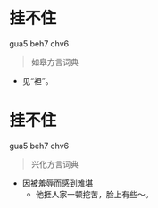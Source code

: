 # 挂不住
gua5 beh7 chv6
> 如皋方言词典
- 见“袒”。

# 挂不住
gua5 beh7 chv6
> 兴化方言词典
- 因被羞辱而感到难堪
  - 他捱人家一顿挖苦，脸上有些～。
